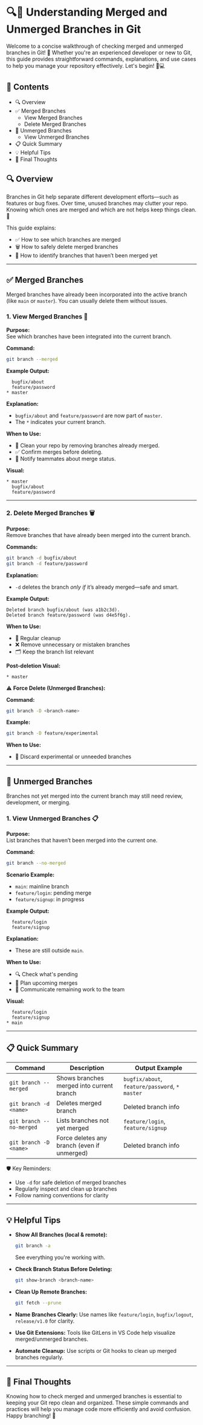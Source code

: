 # 🔍🔄 Understanding Merged and Unmerged Branches in Git

Welcome to a concise walkthrough of checking merged and unmerged branches in Git! 🚀 Whether you're an experienced developer or new to Git, this guide provides straightforward commands, explanations, and use cases to help you manage your repository effectively. Let's begin! 🏁💻

## 📑 Contents
- 🔍 Overview
- ✅ Merged Branches
  - View Merged Branches
  - Delete Merged Branches
- 🚧 Unmerged Branches
  - View Unmerged Branches
- 📋 Quick Summary
- 💡 Helpful Tips
- 📝 Final Thoughts

## 🔍 Overview

Branches in Git help separate different development efforts—such as features or bug fixes. Over time, unused branches may clutter your repo. Knowing which ones are merged and which are not helps keep things clean. 🧹

This guide explains:

- ✅ How to see which branches are merged
- 🗑️ How to safely delete merged branches
- 🚧 How to identify branches that haven’t been merged yet

---

## ✅ Merged Branches

Merged branches have already been incorporated into the active branch (like `main` or `master`). You can usually delete them without issues.

### 1. View Merged Branches 📄

**Purpose:**  
See which branches have been integrated into the current branch.

**Command:**
```bash
git branch --merged
```

**Example Output:**
```
  bugfix/about
  feature/password
* master
```

**Explanation:**
- `bugfix/about` and `feature/password` are now part of `master`.
- The `*` indicates your current branch.

**When to Use:**
- 🧼 Clean your repo by removing branches already merged.
- ✅ Confirm merges before deleting.
- 👥 Notify teammates about merge status.

**Visual:**
```
* master
  bugfix/about
  feature/password
```

---

### 2. Delete Merged Branches 🗑️

**Purpose:**  
Remove branches that have already been merged into the current branch.

**Commands:**
```bash
git branch -d bugfix/about
git branch -d feature/password
```

**Explanation:**
- `-d` deletes the branch *only if* it’s already merged—safe and smart.

**Example Output:**
```
Deleted branch bugfix/about (was a1b2c3d).
Deleted branch feature/password (was d4e5f6g).
```

**When to Use:**
- 🧽 Regular cleanup
- ❌ Remove unnecessary or mistaken branches
- 🗂️ Keep the branch list relevant

**Post-deletion Visual:**
```
* master
```

⚠️ **Force Delete (Unmerged Branches):**

**Command:**
```bash
git branch -D <branch-name>
```

**Example:**
```bash
git branch -D feature/experimental
```

**When to Use:**
- 🧪 Discard experimental or unneeded branches

---

## 🚧 Unmerged Branches

Branches not yet merged into the current branch may still need review, development, or merging.

### 1. View Unmerged Branches 📋

**Purpose:**  
List branches that haven’t been merged into the current one.

**Command:**
```bash
git branch --no-merged
```

**Scenario Example:**
- `main`: mainline branch
- `feature/login`: pending merge
- `feature/signup`: in progress

**Example Output:**
```
  feature/login
  feature/signup
```

**Explanation:**
- These are still outside `main`.

**When to Use:**
- 🔍 Check what's pending
- 📅 Plan upcoming merges
- 📢 Communicate remaining work to the team

**Visual:**
```
  feature/login
  feature/signup
* main
```

---

## 📋 Quick Summary

| Command                     | Description                                      | Output Example                                 |
|----------------------------|--------------------------------------------------|------------------------------------------------|
| `git branch --merged`      | Shows branches merged into current branch        | `bugfix/about`, `feature/password`, `* master` |
| `git branch -d <name>`     | Deletes merged branch                            | Deleted branch info                            |
| `git branch --no-merged`   | Lists branches not yet merged                    | `feature/login`, `feature/signup`              |
| `git branch -D <name>`     | Force deletes any branch (even if unmerged)      | Deleted branch info                            |

🛡️ Key Reminders:
- Use `-d` for safe deletion of merged branches
- Regularly inspect and clean up branches
- Follow naming conventions for clarity

---

## 💡 Helpful Tips

- **Show All Branches (local & remote):**
  ```bash
  git branch -a
  ```
  See everything you're working with.

- **Check Branch Status Before Deleting:**
  ```bash
  git show-branch <branch-name>
  ```

- **Clean Up Remote Branches:**
  ```bash
  git fetch --prune
  ```

- **Name Branches Clearly:**
  Use names like `feature/login`, `bugfix/logout`, `release/v1.0` for clarity.

- **Use Git Extensions:**
  Tools like GitLens in VS Code help visualize merged/unmerged branches.

- **Automate Cleanup:**
  Use scripts or Git hooks to clean up merged branches regularly.

---

## 📝 Final Thoughts

Knowing how to check merged and unmerged branches is essential to keeping your Git repo clean and organized. These simple commands and practices will help you manage code more efficiently and avoid confusion. Happy branching! 🌿
